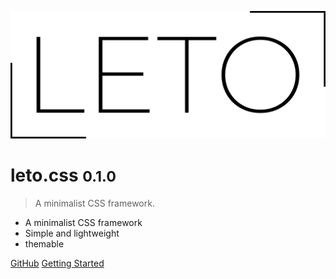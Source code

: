 ![logo](img/logo_512_black.png)

# leto.css <small>0.1.0</small>

> A minimalist CSS framework.

- A minimalist CSS framework 
- Simple and lightweight
- themable

[GitHub](https://github.com/docsifyjs/docsify/)
[Getting Started](#docsify)